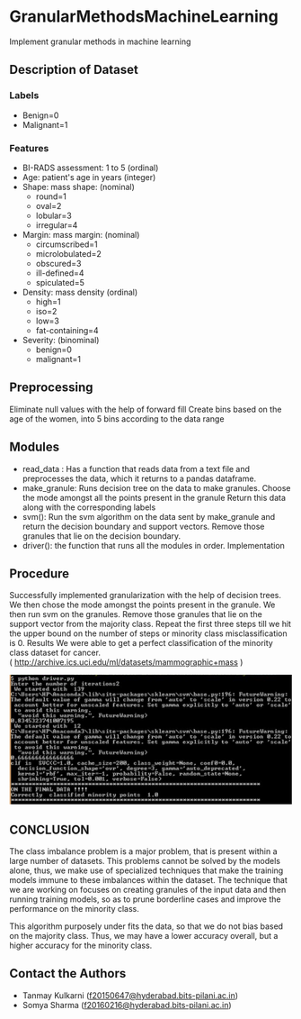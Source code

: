 # GranularMethodsMachineLearning
Implement granular methods in machine learning

## Description of Dataset
### Labels
  - Benign=0
  - Malignant=1

### Features
  - BI-RADS assessment: 1 to 5 (ordinal)  
  - Age: patient's age in years (integer) 
  - Shape: mass shape: (nominal)
      - round=1 
      - oval=2 
      - lobular=3 
      - irregular=4 
  - Margin: mass margin: (nominal)
      - circumscribed=1 
      - microlobulated=2 
      - obscured=3 
      - ill-defined=4 
      - spiculated=5 
  - Density: mass density (ordinal)
      - high=1 
       - iso=2 
       - low=3 
       - fat-containing=4 
  - Severity: (binominal)
       - benign=0
       - malignant=1 

## Preprocessing
Eliminate null values with the help of forward fill
Create bins based on the age of the women, into 5 bins according to the data range

## Modules
- read_data : Has a function that reads data from a text file and preprocesses the data, which it returns to a pandas dataframe.
- make_granule: 
Runs decision tree on the data to make granules.
Choose the mode amongst all the points present in the granule
Return this data along with the corresponding labels
- svm(): 
 Run the svm algorithm on the data sent by make_granule and return the decision boundary and support vectors.
Remove those granules that lie on the decision boundary.
- driver(): the function that runs all the modules in order.
Implementation

## Procedure
Successfully implemented granularization with the help of decision trees.
We then chose the mode amongst the points present in the granule.
We then run svm on the granules.
Remove those granules that lie on the support vector from the majority class.
Repeat the first three steps till we hit the upper bound on the number of steps or minority class misclassification is 0.
Results
We were able to get a perfect classification of the minority class dataset for cancer.  
( http://archive.ics.uci.edu/ml/datasets/mammographic+mass )

![Working Example](img.PNG "Working Example")

## CONCLUSION
The class imbalance problem is a major problem, that is present within a large number of datasets. This problems cannot be solved by the models alone, thus, we make use of specialized techniques that make the training models immune to these imbalances within the dataset. The technique that we are working on focuses on creating granules of the input data and then running training models, so as to prune borderline cases and improve the performance on the minority class.

This algorithm purposely under fits the data, so that we do not bias based on the majority class. Thus, we may have a lower accuracy overall, but a higher accuracy for the minority class.

## Contact the Authors
- Tanmay Kulkarni (f20150647@hyderabad.bits-pilani.ac.in)
- Somya Sharma (f20160216@hyderabad.bits-pilani.ac.in)
